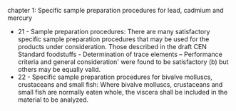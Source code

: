 chapter 1: Specific sample preparation procedures for lead, cadmium and mercury

<ul>
			<li>21 - Sample preparation procedures: There are many satisfactory specific sample preparation procedures that may be used for the products under consideration. Those described in the draft CEN Standard foodstuffs - Determination of trace elements – Performance criteria and general consideration&#39; were found to be satisfactory (b) but others may be equally valid.<ul>
			</ul></li>			<li>22 - Specific sample preparation procedures for bivalve molluscs, crustaceans and small fish: Where bivalve molluscs, crustaceans and small fish are normally eaten whole, the viscera shall be included in the material to be analyzed.<ul>
			</ul></li></ul>